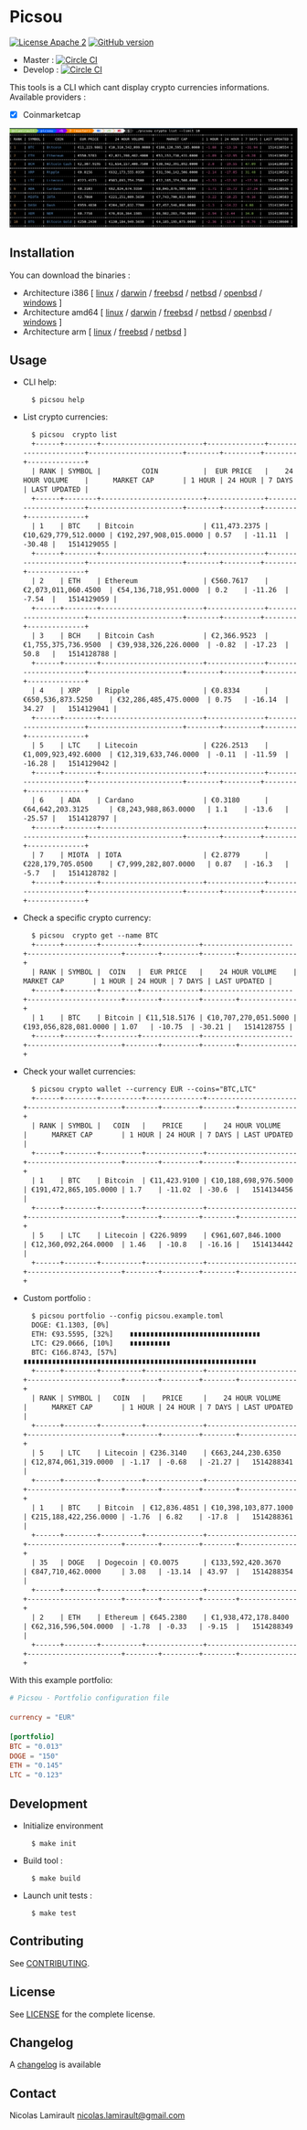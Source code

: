 # Picsou

[![License Apache 2][badge-license]](LICENSE)
[![GitHub version](https://badge.fury.io/gh/nlamirault%2Fpicsou.svg)](https://badge.fury.io/gh/nlamirault%2Fpicsou)

* Master : [![Circle CI](https://circleci.com/gh/nlamirault/picsou/tree/master.svg?style=svg)](https://circleci.com/gh/nlamirault/picsou/tree/master)
* Develop : [![Circle CI](https://circleci.com/gh/nlamirault/picsou/tree/develop.svg?style=svg)](https://circleci.com/gh/nlamirault/picsou/tree/develop)

This tools is a CLI which cant display crypto currencies informations.
Available providers :

* [x] Coinmarketcap

![Screenshot](picsou-0.1.0.png)


## Installation

You can download the binaries :

* Architecture i386 [ [linux](https://bintray.com/artifact/download/nlamirault/oss/picsou-0.1.0_linux_386) / [darwin](https://bintray.com/artifact/download/nlamirault/oss/picsou-0.1.0_darwin_386) / [freebsd](https://bintray.com/artifact/download/nlamirault/oss/picsou-0.1.0_freebsd_386) / [netbsd](https://bintray.com/artifact/download/nlamirault/oss/picsou-0.1.0_netbsd_386) / [openbsd](https://bintray.com/artifact/download/nlamirault/oss/picsou-0.1.0_openbsd_386) / [windows](https://bintray.com/artifact/download/nlamirault/oss/picsou-0.1.0_windows_386.exe) ]
* Architecture amd64 [ [linux](https://bintray.com/artifact/download/nlamirault/oss/picsou-0.1.0_linux_amd64) / [darwin](https://bintray.com/artifact/download/nlamirault/oss/picsou-0.1.0_darwin_amd64) / [freebsd](https://bintray.com/artifact/download/nlamirault/oss/picsou-0.1.0_freebsd_amd64) / [netbsd](https://bintray.com/artifact/download/nlamirault/oss/picsou-0.1.0_netbsd_amd64) / [openbsd](https://bintray.com/artifact/download/nlamirault/oss/picsou-0.1.0_openbsd_amd64) / [windows](https://bintray.com/artifact/download/nlamirault/oss/picsou-0.1.0_windows_amd64.exe) ]
* Architecture arm [ [linux](https://bintray.com/artifact/download/nlamirault/oss/picsou-0.1.0_linux_arm) / [freebsd](https://bintray.com/artifact/download/nlamirault/oss/picsou-0.1.0_freebsd_arm) / [netbsd](https://bintray.com/artifact/download/nlamirault/oss/picsou-0.1.0_netbsd_arm) ]


## Usage

* CLI help:

        $ picsou help

* List crypto currencies:

        $ picsou  crypto list
        +------+--------+-------------------------+--------------+----------------------+-----------------------+--------+---------+--------+--------------+
        | RANK | SYMBOL |          COIN           |  EUR PRICE   |    24 HOUR VOLUME    |      MARKET CAP       | 1 HOUR | 24 HOUR | 7 DAYS | LAST UPDATED |
        +------+--------+-------------------------+--------------+----------------------+-----------------------+--------+---------+--------+--------------+
        | 1    | BTC    | Bitcoin                 | €11,473.2375 | €10,629,779,512.0000 | €192,297,908,015.0000 | 0.57   | -11.11  | -30.48 |   1514129055 |
        +------+--------+-------------------------+--------------+----------------------+-----------------------+--------+---------+--------+--------------+
        | 2    | ETH    | Ethereum                | €560.7617    | €2,073,011,060.4500  | €54,136,718,951.0000  | 0.2    | -11.26  | -7.54  |   1514129059 |
        +------+--------+-------------------------+--------------+----------------------+-----------------------+--------+---------+--------+--------------+
        | 3    | BCH    | Bitcoin Cash            | €2,366.9523  | €1,755,375,736.9500  | €39,938,326,226.0000  | -0.82  | -17.23  | 50.8   |   1514128788 |
        +------+--------+-------------------------+--------------+----------------------+-----------------------+--------+---------+--------+--------------+
        | 4    | XRP    | Ripple                  | €0.8334      | €650,536,873.5250    | €32,286,485,475.0000  | 0.75   | -16.14  | 34.27  |   1514129041 |
        +------+--------+-------------------------+--------------+----------------------+-----------------------+--------+---------+--------+--------------+
        | 5    | LTC    | Litecoin                | €226.2513    | €1,009,923,492.6000  | €12,319,633,746.0000  | -0.11  | -11.59  | -16.28 |   1514129042 |
        +------+--------+-------------------------+--------------+----------------------+-----------------------+--------+---------+--------+--------------+
        | 6    | ADA    | Cardano                 | €0.3180      | €64,642,203.3125     | €8,243,988,863.0000   | 1.1    | -13.6   | -25.57 |   1514128797 |
        +------+--------+-------------------------+--------------+----------------------+-----------------------+--------+---------+--------+--------------+
        | 7    | MIOTA  | IOTA                    | €2.8779      | €228,179,705.0500    | €7,999,282,807.0000   | 0.87   | -16.3   | -5.7   |   1514128782 |
        +------+--------+-------------------------+--------------+----------------------+-----------------------+--------+---------+--------+--------------+


* Check a specific crypto currency:

        $ picsou  crypto get --name BTC
        +------+--------+---------+--------------+----------------------+-----------------------+--------+---------+--------+--------------+
        | RANK | SYMBOL |  COIN   |  EUR PRICE   |    24 HOUR VOLUME    |      MARKET CAP       | 1 HOUR | 24 HOUR | 7 DAYS | LAST UPDATED |
        +------+--------+---------+--------------+----------------------+-----------------------+--------+---------+--------+--------------+
        | 1    | BTC    | Bitcoin | €11,518.5176 | €10,707,270,051.5000 | €193,056,828,081.0000 | 1.07   | -10.75  | -30.21 |   1514128755 |
        +------+--------+---------+--------------+----------------------+-----------------------+--------+---------+--------+--------------+

* Check your wallet currencies:

        $ picsou crypto wallet --currency EUR --coins="BTC,LTC"
        +------+--------+----------+--------------+----------------------+-----------------------+--------+---------+--------+--------------+
        | RANK | SYMBOL |   COIN   |    PRICE     |    24 HOUR VOLUME    |      MARKET CAP       | 1 HOUR | 24 HOUR | 7 DAYS | LAST UPDATED |
        +------+--------+----------+--------------+----------------------+-----------------------+--------+---------+--------+--------------+
        | 1    | BTC    | Bitcoin  | €11,423.9100 | €10,188,698,976.5000 | €191,472,865,105.0000 | 1.7    | -11.02  | -30.6  |   1514134456 |
        +------+--------+----------+--------------+----------------------+-----------------------+--------+---------+--------+--------------+
        | 5    | LTC    | Litecoin | €226.9899    | €961,607,846.1000    | €12,360,092,264.0000  | 1.46   | -10.8   | -16.16 |   1514134442 |
        +------+--------+----------+--------------+----------------------+-----------------------+--------+---------+--------+--------------+

* Custom portfolio :

        $ picsou portfolio --config picsou.example.toml
        DOGE: €1.1303, [0%]
        ETH: €93.5595, [32%]    ∎∎∎∎∎∎∎∎∎∎∎∎∎∎∎∎∎∎∎∎∎∎∎∎∎∎∎∎∎∎∎∎
        LTC: €29.0666, [10%]    ∎∎∎∎∎∎∎∎∎∎
        BTC: €166.8743, [57%]   ∎∎∎∎∎∎∎∎∎∎∎∎∎∎∎∎∎∎∎∎∎∎∎∎∎∎∎∎∎∎∎∎∎∎∎∎∎∎∎∎∎∎∎∎∎∎∎∎∎∎∎∎∎∎∎∎∎
        +------+--------+----------+--------------+----------------------+-----------------------+--------+---------+--------+--------------+
        | RANK | SYMBOL |   COIN   |    PRICE     |    24 HOUR VOLUME    |      MARKET CAP       | 1 HOUR | 24 HOUR | 7 DAYS | LAST UPDATED |
        +------+--------+----------+--------------+----------------------+-----------------------+--------+---------+--------+--------------+
        | 5    | LTC    | Litecoin | €236.3140    | €663,244,230.6350    | €12,874,061,319.0000  | -1.17  | -0.68   | -21.27 |   1514288341 |
        +------+--------+----------+--------------+----------------------+-----------------------+--------+---------+--------+--------------+
        | 1    | BTC    | Bitcoin  | €12,836.4851 | €10,398,103,877.1000 | €215,188,422,256.0000 | -1.76  | 6.82    | -17.8  |   1514288361 |
        +------+--------+----------+--------------+----------------------+-----------------------+--------+---------+--------+--------------+
        | 35   | DOGE   | Dogecoin | €0.0075      | €133,592,420.3670    | €847,710,462.0000     | 3.08   | -13.14  | 43.97  |   1514288354 |
        +------+--------+----------+--------------+----------------------+-----------------------+--------+---------+--------+--------------+
        | 2    | ETH    | Ethereum | €645.2380    | €1,938,472,178.8400  | €62,316,596,504.0000  | -1.78  | -0.33   | -9.15  |   1514288349 |
        +------+--------+----------+--------------+----------------------+-----------------------+--------+---------+--------+--------------+

With this example portfolio:

```toml
# Picsou - Portfolio configuration file

currency = "EUR"

[portfolio]
BTC = "0.013"
DOGE = "150"
ETH = "0.145"
LTC = "0.123"
```




## Development

* Initialize environment

        $ make init

* Build tool :

        $ make build

* Launch unit tests :

        $ make test

## Contributing

See [CONTRIBUTING](CONTRIBUTING.md).


## License

See [LICENSE](LICENSE) for the complete license.


## Changelog

A [changelog](ChangeLog.md) is available


## Contact

Nicolas Lamirault <nicolas.lamirault@gmail.com>

[badge-license]: https://img.shields.io/badge/license-Apache2-green.svg?style=flat
